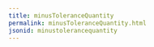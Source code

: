 ```yaml
---
title: minusToleranceQuantity
permalink: minusToleranceQuantity.html
jsonid: minustolerancequantity
---
```

